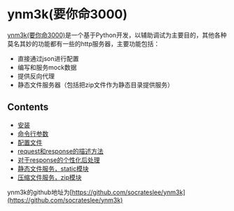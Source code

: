 # ynm3k(要你命3000)

[ynm3k(要你命3000)](https://github.com/socrateslee/ynm3k)是一个基于Python开发，以辅助调试为主要目的，其他各种莫名其妙的功能都有一些的http服务器，主要功能包括：

- 直接通过json进行配置
- 编写和服务mock数据
- 提供反向代理
- 静态文件服务器（包括把zip文件作为静态目录提供服务）

Contents
--------

* [安装](install.md)
* [命令行参数](cmd.md)
* [配置文件](config.md)
* [request和response的描述方法](req_resp.md)
* [对于response的个性化后处理](operations.md)
* [静态文件服务，static模块](module_static.md)
* [压缩文件服务，zip模块](module_zip.md)

ynm3k的github地址为[https://github.com/socrateslee/ynm3k](https://github.com/socrateslee/ynm3k)